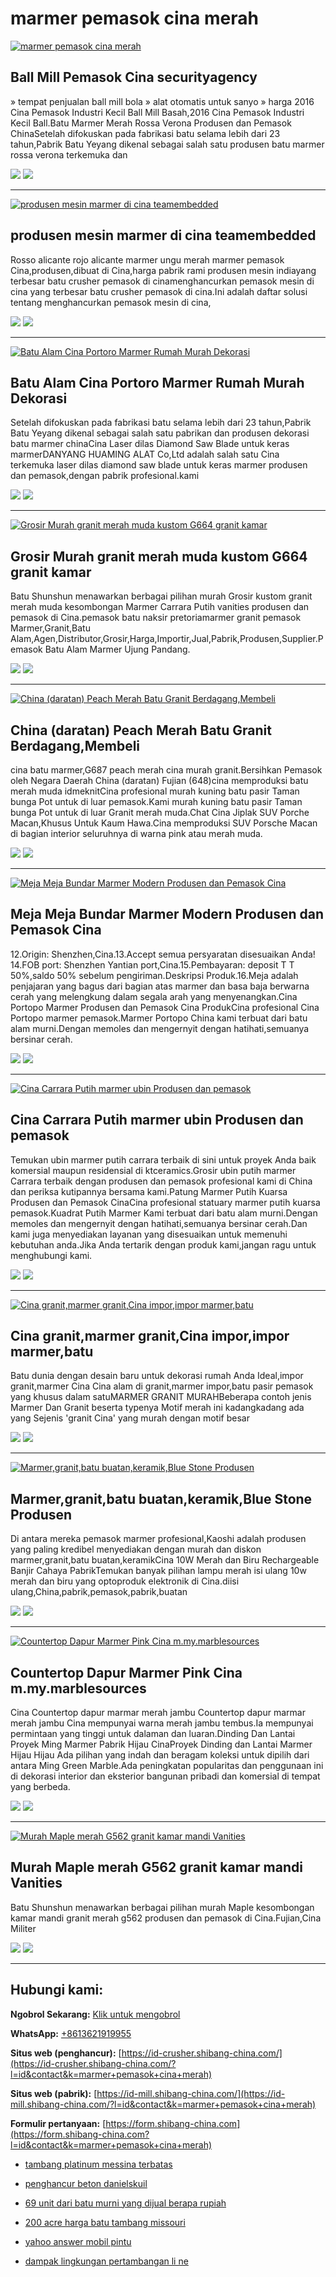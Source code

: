 # marmer pemasok cina merah

<a href="https://swt.shibang-china.com/?l=id&img&k=marmer+pemasok+cina+merah" target="_blank">![marmer pemasok cina merah](http://static.shibang-china.com/all-800x300/650.jpg)</a>

## Ball Mill Pemasok Cina securityagency
» tempat penjualan ball mill bola » alat otomatis untuk sanyo » harga 2016 Cina Pemasok Industri Kecil Ball Mill Basah,2016 Cina Pemasok Industri Kecil Ball.Batu Marmer Merah Rossa Verona Produsen dan Pemasok ChinaSetelah difokuskan pada fabrikasi batu selama lebih dari 23 tahun,Pabrik Batu Yeyang dikenal sebagai salah satu produsen batu marmer rossa verona terkemuka dan


<a href="https://whatsapp.shibangsoft.com/WhatsApp.php" target="_blank" title="WhatsApp">![](http://static.shibang-china.com/icon/whatsapp.png)</a> <a href="https://swt.shibang-china.com/?l=id&icon&k=marmer+pemasok+cina+merah" target="_blank">![](http://static.shibang-china.com/icon/chat-id.png)</a>

---

<a href="https://swt.shibang-china.com/?l=id&img&k=marmer+pemasok+cina+merah" target="_blank">![produsen mesin marmer di cina teamembedded](http://static.shibang-china.com/all-800x300/943.jpg)</a>

## produsen mesin marmer di cina teamembedded
Rosso alicante rojo alicante marmer ungu merah marmer pemasok Cina,produsen,dibuat di Cina,harga pabrik rami produsen mesin indiayang terbesar batu crusher pemasok di cinamenghancurkan pemasok mesin di cina yang terbesar batu crusher pemasok di cina.Ini adalah daftar solusi tentang menghancurkan pemasok mesin di cina,


<a href="https://whatsapp.shibangsoft.com/WhatsApp.php" target="_blank" title="WhatsApp">![](http://static.shibang-china.com/icon/whatsapp.png)</a> <a href="https://swt.shibang-china.com/?l=id&icon&k=marmer+pemasok+cina+merah" target="_blank">![](http://static.shibang-china.com/icon/chat-id.png)</a>

---

<a href="https://swt.shibang-china.com/?l=id&img&k=marmer+pemasok+cina+merah" target="_blank">![Batu Alam Cina Portoro Marmer Rumah Murah Dekorasi](http://static.shibang-china.com/all-800x300/1415.jpg)</a>

## Batu Alam Cina Portoro Marmer Rumah Murah Dekorasi
Setelah difokuskan pada fabrikasi batu selama lebih dari 23 tahun,Pabrik Batu Yeyang dikenal sebagai salah satu pabrikan dan produsen dekorasi batu marmer chinaCina Laser dilas Diamond Saw Blade untuk keras marmerDANYANG HUAMING ALAT Co,Ltd adalah salah satu Cina terkemuka laser dilas diamond saw blade untuk keras marmer produsen dan pemasok,dengan pabrik profesional.kami


<a href="https://whatsapp.shibangsoft.com/WhatsApp.php" target="_blank" title="WhatsApp">![](http://static.shibang-china.com/icon/whatsapp.png)</a> <a href="https://swt.shibang-china.com/?l=id&icon&k=marmer+pemasok+cina+merah" target="_blank">![](http://static.shibang-china.com/icon/chat-id.png)</a>

---

<a href="https://swt.shibang-china.com/?l=id&img&k=marmer+pemasok+cina+merah" target="_blank">![Grosir Murah granit merah muda kustom G664 granit kamar](http://static.shibang-china.com/all-800x300/279.jpg)</a>

## Grosir Murah granit merah muda kustom G664 granit kamar
Batu Shunshun menawarkan berbagai pilihan murah Grosir kustom granit merah muda kesombongan Marmer Carrara Putih vanities produsen dan pemasok di Cina.pemasok batu naksir pretoriamarmer granit pemasok Marmer,Granit,Batu Alam,Agen,Distributor,Grosir,Harga,Importir,Jual,Pabrik,Produsen,Supplier.Pemasok Batu Alam Marmer Ujung Pandang.


<a href="https://whatsapp.shibangsoft.com/WhatsApp.php" target="_blank" title="WhatsApp">![](http://static.shibang-china.com/icon/whatsapp.png)</a> <a href="https://swt.shibang-china.com/?l=id&icon&k=marmer+pemasok+cina+merah" target="_blank">![](http://static.shibang-china.com/icon/chat-id.png)</a>

---

<a href="https://swt.shibang-china.com/?l=id&img&k=marmer+pemasok+cina+merah" target="_blank">![China (daratan) Peach Merah Batu Granit Berdagang,Membeli](http://static.shibang-china.com/all-800x300/345.jpg)</a>

## China (daratan) Peach Merah Batu Granit Berdagang,Membeli
cina batu marmer,G687 peach merah cina murah granit.Bersihkan Pemasok oleh Negara Daerah China (daratan) Fujian (648)cina memproduksi batu merah muda idmeknitCina profesional murah kuning batu pasir Taman bunga Pot untuk di luar pemasok.Kami murah kuning batu pasir Taman bunga Pot untuk di luar Granit merah muda.Chat Cina Jiplak SUV Porche Macan,Khusus Untuk Kaum Hawa.Cina memproduksi SUV Porsche Macan di bagian interior seluruhnya di warna pink atau merah muda.


<a href="https://whatsapp.shibangsoft.com/WhatsApp.php" target="_blank" title="WhatsApp">![](http://static.shibang-china.com/icon/whatsapp.png)</a> <a href="https://swt.shibang-china.com/?l=id&icon&k=marmer+pemasok+cina+merah" target="_blank">![](http://static.shibang-china.com/icon/chat-id.png)</a>

---

<a href="https://swt.shibang-china.com/?l=id&img&k=marmer+pemasok+cina+merah" target="_blank">![Meja Meja Bundar Marmer Modern Produsen dan Pemasok Cina](http://static.shibang-china.com/all-800x300/962.jpg)</a>

## Meja Meja Bundar Marmer Modern Produsen dan Pemasok Cina
12.Origin: Shenzhen,Cina.13.Accept semua persyaratan disesuaikan Anda! 14.FOB port: Shenzhen Yantian port,Cina.15.Pembayaran: deposit T T 50%,saldo 50% sebelum pengiriman.Deskripsi Produk.16.Meja adalah penjajaran yang bagus dari bagian atas marmer dan basa baja berwarna cerah yang melengkung dalam segala arah yang menyenangkan.Cina Portopo Marmer Produsen dan Pemasok Cina ProdukCina profesional Cina Portopo marmer pemasok.Marmer Portopo China kami terbuat dari batu alam murni.Dengan memoles dan mengernyit dengan hatihati,semuanya bersinar cerah.


<a href="https://whatsapp.shibangsoft.com/WhatsApp.php" target="_blank" title="WhatsApp">![](http://static.shibang-china.com/icon/whatsapp.png)</a> <a href="https://swt.shibang-china.com/?l=id&icon&k=marmer+pemasok+cina+merah" target="_blank">![](http://static.shibang-china.com/icon/chat-id.png)</a>

---

<a href="https://swt.shibang-china.com/?l=id&img&k=marmer+pemasok+cina+merah" target="_blank">![Cina Carrara Putih marmer ubin Produsen dan pemasok](http://static.shibang-china.com/all-800x300/998.jpg)</a>

## Cina Carrara Putih marmer ubin Produsen dan pemasok
Temukan ubin marmer putih carrara terbaik di sini untuk proyek Anda baik komersial maupun residensial di ktceramics.Grosir ubin putih marmer Carrara terbaik dengan produsen dan pemasok profesional kami di China dan periksa kutipannya bersama kami.Patung Marmer Putih Kuarsa Produsen dan Pemasok CinaCina profesional statuary marmer putih kuarsa pemasok.Kuadrat Putih Marmer Kami terbuat dari batu alam murni.Dengan memoles dan mengernyit dengan hatihati,semuanya bersinar cerah.Dan kami juga menyediakan layanan yang disesuaikan untuk memenuhi kebutuhan anda.Jika Anda tertarik dengan produk kami,jangan ragu untuk menghubungi kami.


<a href="https://whatsapp.shibangsoft.com/WhatsApp.php" target="_blank" title="WhatsApp">![](http://static.shibang-china.com/icon/whatsapp.png)</a> <a href="https://swt.shibang-china.com/?l=id&icon&k=marmer+pemasok+cina+merah" target="_blank">![](http://static.shibang-china.com/icon/chat-id.png)</a>

---

<a href="https://swt.shibang-china.com/?l=id&img&k=marmer+pemasok+cina+merah" target="_blank">![Cina granit,marmer granit,Cina impor,impor marmer,batu](http://static.shibang-china.com/all-800x300/304.jpg)</a>

## Cina granit,marmer granit,Cina impor,impor marmer,batu
Batu dunia dengan desain baru untuk dekorasi rumah Anda Ideal,impor granit,marmer Cina Cina alam di granit,marmer impor,batu pasir pemasok yang khusus dalam satuMARMER GRANIT MURAHBeberapa contoh jenis Marmer Dan Granit beserta typenya Motif merah ini kadangkadang ada yang Sejenis 'granit Cina' yang murah dengan motif besar


<a href="https://whatsapp.shibangsoft.com/WhatsApp.php" target="_blank" title="WhatsApp">![](http://static.shibang-china.com/icon/whatsapp.png)</a> <a href="https://swt.shibang-china.com/?l=id&icon&k=marmer+pemasok+cina+merah" target="_blank">![](http://static.shibang-china.com/icon/chat-id.png)</a>

---

<a href="https://swt.shibang-china.com/?l=id&img&k=marmer+pemasok+cina+merah" target="_blank">![Marmer,granit,batu buatan,keramik,Blue Stone Produsen](http://static.shibang-china.com/all-800x300/1352.jpg)</a>

## Marmer,granit,batu buatan,keramik,Blue Stone Produsen
Di antara mereka pemasok marmer profesional,Kaoshi adalah produsen yang paling kredibel menyediakan dengan murah dan diskon marmer,granit,batu buatan,keramikCina 10W Merah dan Biru Rechargeable Banjir Cahaya PabrikTemukan banyak pilihan lampu merah isi ulang 10w merah dan biru yang optoproduk elektronik di Cina.diisi ulang,China,pabrik,pemasok,pabrik,buatan


<a href="https://whatsapp.shibangsoft.com/WhatsApp.php" target="_blank" title="WhatsApp">![](http://static.shibang-china.com/icon/whatsapp.png)</a> <a href="https://swt.shibang-china.com/?l=id&icon&k=marmer+pemasok+cina+merah" target="_blank">![](http://static.shibang-china.com/icon/chat-id.png)</a>

---

<a href="https://swt.shibang-china.com/?l=id&img&k=marmer+pemasok+cina+merah" target="_blank">![Countertop Dapur Marmer Pink Cina m.my.marblesources](http://static.shibang-china.com/all-800x300/907.jpg)</a>

## Countertop Dapur Marmer Pink Cina m.my.marblesources
Cina Countertop dapur marmar merah jambu Countertop dapur marmar merah jambu Cina mempunyai warna merah jambu tembus.Ia mempunyai permintaan yang tinggi untuk dalaman dan luaran.Dinding Dan Lantai Proyek Ming Marmer Pabrik Hijau CinaProyek Dinding dan Lantai Marmer Hijau Hijau Ada pilihan yang indah dan beragam koleksi untuk dipilih dari antara Ming Green Marble.Ada peningkatan popularitas dan penggunaan ini di dekorasi interior dan eksterior bangunan pribadi dan komersial di tempat yang berbeda.


<a href="https://whatsapp.shibangsoft.com/WhatsApp.php" target="_blank" title="WhatsApp">![](http://static.shibang-china.com/icon/whatsapp.png)</a> <a href="https://swt.shibang-china.com/?l=id&icon&k=marmer+pemasok+cina+merah" target="_blank">![](http://static.shibang-china.com/icon/chat-id.png)</a>

---

<a href="https://swt.shibang-china.com/?l=id&img&k=marmer+pemasok+cina+merah" target="_blank">![Murah Maple merah G562 granit kamar mandi Vanities](http://static.shibang-china.com/all-800x300/935.jpg)</a>

## Murah Maple merah G562 granit kamar mandi Vanities
Batu Shunshun menawarkan berbagai pilihan murah Maple kesombongan kamar mandi granit merah g562 produsen dan pemasok di Cina.Fujian,Cina Militer

<a href="https://whatsapp.shibangsoft.com/WhatsApp.php" target="_blank" title="WhatsApp">![](http://static.shibang-china.com/icon/whatsapp.png)</a> <a href="https://swt.shibang-china.com/?l=id&icon&k=marmer+pemasok+cina+merah" target="_blank">![](http://static.shibang-china.com/icon/chat-id.png)</a>

---
## Hubungi kami:

**Ngobrol Sekarang:** [Klik untuk mengobrol](https://swt.shibang-china.com?l=id&contact&k=marmer+pemasok+cina+merah)

**WhatsApp:**  [+8613621919955](https://whatsapp.shibangsoft.com/WhatsApp.php)

**Situs web (penghancur):** [https://id-crusher.shibang-china.com/](https://id-crusher.shibang-china.com/?l=id&contact&k=marmer+pemasok+cina+merah)

**Situs web (pabrik):** [https://id-mill.shibang-china.com/](https://id-mill.shibang-china.com/?l=id&contact&k=marmer+pemasok+cina+merah)

**Formulir pertanyaan:** [https://form.shibang-china.com](https://form.shibang-china.com?l=id&contact&k=marmer+pemasok+cina+merah)

* [tambang platinum messina terbatas](../33/tambang%20platinum%20messina%20terbatas.md)

* [penghancur beton danielskuil](../39/penghancur%20beton%20danielskuil.md)

* [69 unit dari batu murni yang dijual berapa rupiah](../39/69%20unit%20dari%20batu%20murni%20yang%20dijual%20berapa%20rupiah.md)

* [200 acre harga batu tambang missouri](../34/200%20acre%20harga%20batu%20tambang%20missouri.md)

* [yahoo answer mobil pintu](../34/yahoo%20answer%20mobil%20pintu.md)

* [dampak lingkungan pertambangan li ne](../31/dampak%20lingkungan%20pertambangan%20li%20ne.md)